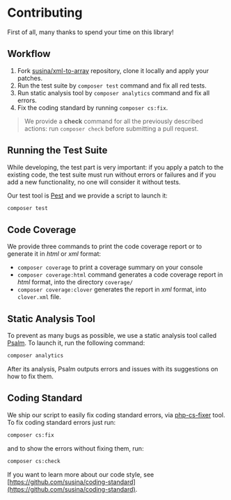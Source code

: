 # Contributing

First of all, many thanks to spend your time on this library!

## Workflow

1. Fork [susina/xml-to-array](https://github.com/susina/xml-to-array) repository, clone it locally and apply your patches.
2. Run the test suite by `composer test` command and fix all red tests.
3. Run static analysis tool by `composer analytics` command and fix all errors.
4. Fix the coding standard by running `composer cs:fix`.

> We provide a __check__ command for all the previously described actions: run `composer check` before submitting a pull request.

## Running the Test Suite

While developing, the test part is very important: if you apply a patch to the existing code, the test suite must run without errors or failures and if you add a new functionality, no one will consider it without tests.

Our test tool is [Pest](https://pestphp.com/) and we provide a script to launch it:

```bash
composer test
```

## Code Coverage

We provide three commands to print the code coverage report or to generate it in _html_ or _xml_ format:

-  `composer coverage` to print a coverage summary on your console
-  `composer coverage:html` command generates a code coverage report in _html_ format, into the directory `coverage/`
-  `composer coverage:clover` generates the report in _xml_ format, into `clover.xml` file.


## Static Analysis Tool

To prevent as many bugs as possible, we use a static analysis tool called [Psalm](https://psalm.dev/).
To launch it, run the following command:

```bash
composer analytics
```

After its analysis, Psalm outputs errors and issues with its suggestions on how to fix them.


## Coding Standard

We ship our script to easily fix coding standard errors, via [php-cs-fixer](https://cs.symfony.com/) tool.
To fix coding standard errors just run:

```bash
composer cs:fix
```

and to show the errors without fixing them, run:

```bash
composer cs:check
```

If you want to learn more about our code style, see [https://github.com/susina/coding-standard](https://github.com/susina/coding-standard).
